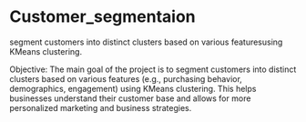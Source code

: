 # Customer_segmentaion
segment customers into distinct clusters based on various featuresusing KMeans clustering.


 Objective:  The main goal of the project is to segment customers into distinct clusters based on various features (e.g., purchasing behavior, demographics, engagement) using KMeans clustering. This helps businesses understand their customer base and allows for more personalized marketing and business strategies.
